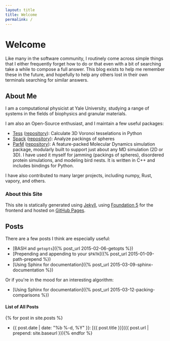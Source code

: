 ```yaml
---
layout: title
title: Welcome
permalink: /
---
```


# Welcome

Like many in the software community, I routinely come across simple things that I either frequently
forget how to do or that even with a bit of searching take a while to compose a full answer. This
blog exists to help me remember these in the future, and hopefully to help any others lost in their
own terminals searching for similar answers.

## About Me


I am a computational physicist at Yale University, studying a range of systems in the fields of biophysics and granular materials.

I am also an Open-Source enthusiast, and I maintain a few useful packages:

 - [Tess](http://tess.readthedocs.org/en/latest/)
   ([repository](https://github.com/wackywendell/tess)): Calculate 3D Voronoi tesselations in Python
 - [Spack](http://spack.readthedocs.org/en/latest/)
   ([repository](https://github.com/wackywendell/spack)): Analyze packings of spheres
 - [ParM](http://parm.lostinmy.com/) ([repository](https://github.com/wackywendell/parm)): A
   feature-packed Molecular Dynamics simulation package, modularly built to support just about any
   MD simulation (2D or 3D). I have used it myself for jamming (packings of spheres), disordered
   protein simulations, and modeling bird nests. It is written in C++ and includes bindings for
   Python.

I have also contributed to many larger projects, including numpy, Rust, vapory, and others.


### About this Site

This site is statically generated using [Jekyll](http://jekyllrb.com/), using [Foundation
5](http://foundation.zurb.com/) for the frontend and hosted on [GitHub
Pages](https://pages.github.com/).

## Posts

There are a few posts I think are especially useful:

  * [BASH and `getopts`]({% post_url 2015-02-06-getopts %})
  * [Prepending and appending to your `$PATH`]({% post_url 2015-01-09-path-prepend %})
  * [Using Sphinx for documentation]({% post_url 2015-03-09-sphinx-documentation %})

Or if you're in the mood for an interesting algorithm:

  * [Using Sphinx for documentation]({% post_url 2015-03-12-packing-comparisons %})

#### List of All Posts
  
  {% for post in site.posts %}
  * {{ post.date | date: "%b %-d, %Y" }}: [{{ post.title }}]({{ post.url | prepend: site.baseurl }}){% endfor %}
